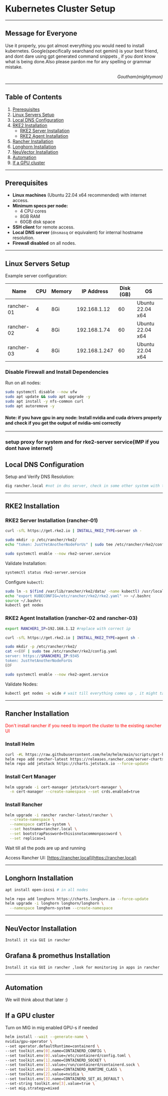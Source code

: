 # Kubernetes Cluster Setup 

---
## Message for Everyone 

Use it properly, you got almost everything you would need to install kubernetes. Google(specifically searchand not gemini) is your best friend, and dont dare using gpt generated command snippets , if you dont know what is being done.Also please pardon me for any spelling or grammar mistake.
*<p align="right"><i>Goutham(mightymon)</i></p>*

---
## Table of Contents

1. [Prerequisites](#prerequisites)  
2. [Linux Servers Setup](#linux-servers-setup)  
3. [Local DNS Configuration](#local-dns-configuration)  
4. [RKE2 Installation](#rke2-installation)  
   - [RKE2 Server Installation](#rke2-server-installation)  
   - [RKE2 Agent Installation](#rke2-agent-installation)  
5. [Rancher Installation](#rancher-installation)  
6. [Longhorn Installation](#longhorn-installation)  
7. [NeuVector Installation](#neuvector-installation)  
8. [Automation](#automation)  
9. [If a GPU cluster](#if-a-gpu-cluster)
---

## Prerequisites

- **Linux machines** (Ubuntu 22.04 x64 recommended) with internet access.  
- **Minimum specs per node:**  
  - 4 CPU cores  
  - 8GB RAM  
  - 60GB disk space  
- **SSH client** for remote access.  
- **Local DNS server** (`dnsmasq` or equivalent) for internal hostname resolution.  
- **Firewall disabled** on all nodes.

---

## Linux Servers Setup

Example server configuration:

| Name        | CPU | Memory | IP Address      | Disk (GB) | OS               |
|-------------|-----|--------|-----------------|-----------|------------------|
| rancher-01  | 4   | 8Gi    | 192.168.1.12   | 60        | Ubuntu 22.04 x64 |
| rancher-02  | 4   | 8Gi    | 192.168.1.74   | 60        | Ubuntu 22.04 x64 |
| rancher-03  | 4   | 8Gi    | 192.168.1.247  | 60        | Ubuntu 22.04 x64 |

### Disable Firewall and Install Dependencies

Run on all nodes:

```bash
sudo systemctl disable --now ufw
sudo apt update && sudo apt upgrade -y
sudo apt install -y nfs-common curl
sudo apt autoremove -y
```
#### Note: if you have gpu in any node: Install nvidia and cuda drivers properly and check if you get the output of nvidia-smi correctly
---
### setup proxy for system and for rke2-server service(IMP if you dont have internet)

## Local DNS Configuration



Setup and Verify DNS Resolution:

```bash
dig rancher.local #not in dns server, check in some other system with the dns config
```

---

## RKE2 Installation

### RKE2 Server Installation (rancher-01)

```bash
curl -sfL https://get.rke2.io | INSTALL_RKE2_TYPE=server sh -

sudo mkdir -p /etc/rancher/rke2/
echo "token: JustYetAnotherNodeForUs" | sudo tee /etc/rancher/rke2/config.yaml

sudo systemctl enable --now rke2-server.service
```

Validate Installation:

```bash
systemctl status rke2-server.service
```

Configure `kubectl`:

```bash
sudo ln -s $(find /var/lib/rancher/rke2/data/ -name kubectl) /usr/local/bin/kubectl
echo "export KUBECONFIG=/etc/rancher/rke2/rke2.yaml" >> ~/.bashrc
source ~/.bashrc
kubectl get nodes
```

### RKE2 Agent Installation (rancher-02 and rancher-03)

```bash
export RANCHER1_IP=192.168.1.12 #replace with correct ip

curl -sfL https://get.rke2.io | INSTALL_RKE2_TYPE=agent sh -

sudo mkdir -p /etc/rancher/rke2/
cat <<EOF | sudo tee /etc/rancher/rke2/config.yaml
server: https://$RANCHER1_IP:9345
token: JustYetAnotherNodeForUs
EOF

sudo systemctl enable --now rke2-agent.service
```

Validate Nodes:

```bash
kubectl get nodes -o wide # wait till everything comes up , it might take some time , patience is key 
```

---

## Rancher Installation
<span style="color:red">Don't install rancher if you need to import the cluster to the existing rancher UI </span>


### Install Helm

```bash
curl -#L https://raw.githubusercontent.com/helm/helm/main/scripts/get-helm-3 | bash
helm repo add rancher-latest https://releases.rancher.com/server-charts/latest --force-update
helm repo add jetstack https://charts.jetstack.io --force-update
```

### Install Cert Manager

```bash
helm upgrade -i cert-manager jetstack/cert-manager \
  -n cert-manager --create-namespace --set crds.enabled=true
```

### Install Rancher

```bash
helm upgrade -i rancher rancher-latest/rancher \
  --create-namespace \
  --namespace cattle-system \
  --set hostname=rancher.local \
  --set bootstrapPassword=thisisnotacommonpassword \
  --set replicas=1
```
Wait till all the pods are up and running

Access Rancher UI: [https://rancher.local](https://rancher.local)

---

## Longhorn Installation

```bash
apt install open-iscsi # in all nodes 
```
```bash
helm repo add longhorn https://charts.longhorn.io --force-update
helm upgrade -i longhorn longhorn/longhorn \
  --namespace longhorn-system --create-namespace
```



---

## NeuVector Installation

```bash
Install it via GUI in rancher
```
## Grafana & promethus Installation

```bash
Install it via GUI in rancher ,look for monitoring in apps in rancher
```


---
## Automation
We will think about that later :)

## If a GPU cluster
Turn on MIG in mig enabled GPU-s if needed
```bash
helm install --wait --generate-name \
nvidia/gpu-operator \
--set operator.defaultRuntime=containerd \
--set toolkit.env[0].name=CONTAINERD_CONFIG \
--set toolkit.env[0].value=/etc/containerd/config.toml \
--set toolkit.env[1].name=CONTAINERD_SOCKET \
--set toolkit.env[1].value=/run/containerd/containerd.sock \
--set toolkit.env[2].name=CONTAINERD_RUNTIME_CLASS \
--set toolkit.env[2].value=nvidia \
--set toolkit.env[3].name=CONTAINERD_SET_AS_DEFAULT \
--set-string toolkit.env[3].value=true \
--set mig.strategy=mixed
```

